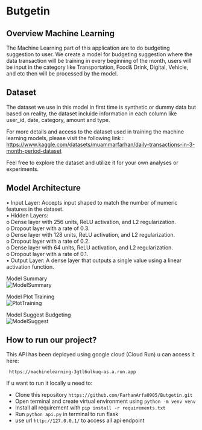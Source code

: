 # Butgetin

## Overview Machine Learning

The Machine Learning part of this application are to do budgeting suggestion to user. We create a model for budgeting suggestion where the data transaction will be training in every beginning of the month, users will be input in the category like Transportation, Food& Drink, Digital, Vehicle, and etc then will be processed by the model.

## Dataset

The dataset we use in this model in first time is synthetic or dummy data but based on reality, the dataset incluide information in each column like user_id, date, category, amount and type.

For more details and access to the dataset used in training the machine learning models, please visit the following
link : https://www.kaggle.com/datasets/muammarfarhan/daily-transactions-in-3-month-period-dataset

Feel free to explore the dataset and utilize it for your own analyses or experiments.

## Model Architecture

• Input Layer:
Accepts input shaped to match the number of numeric features in the dataset.  
• Hidden Layers:  
o Dense layer with 256 units, ReLU activation, and L2 regularization.  
o Dropout layer with a rate of 0.3.  
o Dense layer with 128 units, ReLU activation, and L2 regularization.  
o Dropout layer with a rate of 0.2.  
o Dense layer with 64 units, ReLU activation, and L2 regularization.  
o Dropout layer with a rate of 0.1.  
• Output Layer:
A dense layer that outputs a single value using a linear activation function.

Model Summary  
![ModelSummary](https://github.com/user-attachments/assets/e56c6c0f-1391-459a-b861-a2d274fc6948)

Model Plot Training  
![PlotTraining](https://github.com/user-attachments/assets/2ce8c5ca-92ff-4c56-8656-4c1356daf536)

Model Suggest Budgeting  
![ModelSuggest](https://github.com/user-attachments/assets/e2a6afdb-62b1-4c0e-805f-46ee6e46ad3c)

## How to run our project?

This API has been deployed using google cloud (Cloud Run) u can access it here:

```
 https://machinelearning-3gtl6ulkuq-as.a.run.app
```

If u want to run it locally u need to:

- Clone this repository `https://github.com/FarhanArfa0905/Butgetin.git`
- Open terminal and create virtual environment using `python -m venv venv`
- Install all requirement with `pip install -r requirements.txt`
- Run `python api.py` in terminal to run flask
- use url `http://127.0.0.1/` to access all api endpoint
